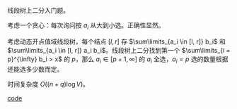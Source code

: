 线段树上二分入门题。

考虑一个贪心：每次询问按 $a_i$ 从大到小选。正确性显然。

考虑动态开点值域线段树，每个结点 $[l, r]$ 存 $\sum\limits_{a_i \in [l, r]} b_i$ 和 $\sum\limits_{a_i \in [l, r]} a_i b_i$。线段树上二分找到第一个 $\sum\limits_{i = p}^{\infty} b_i > x$ 的 $p$，那么 $a_i \in [p + 1, \infty]$ 的 $a_i$ 全选，$a_i = p$ 选的数量根据还能选多少数而定。

时间复杂度 $O((n + q) \log V)$。

[code](https://atcoder.jp/contests/abc287/submissions/41994277)